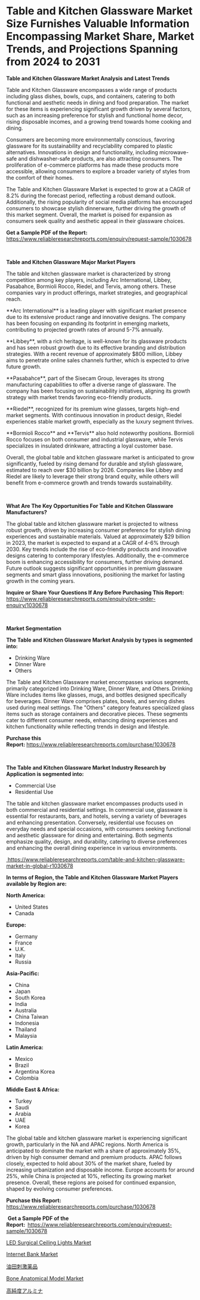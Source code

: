 <p><h1>Table and Kitchen Glassware Market Size Furnishes Valuable Information Encompassing Market Share, Market Trends, and Projections Spanning from 2024 to 2031</h1></p><p><strong>Table and Kitchen Glassware Market Analysis and Latest Trends</strong></p>
<p><p>Table and Kitchen Glassware encompasses a wide range of products including glass dishes, bowls, cups, and containers, catering to both functional and aesthetic needs in dining and food preparation. The market for these items is experiencing significant growth driven by several factors, such as an increasing preference for stylish and functional home decor, rising disposable incomes, and a growing trend towards home cooking and dining.</p><p>Consumers are becoming more environmentally conscious, favoring glassware for its sustainability and recyclability compared to plastic alternatives. Innovations in design and functionality, including microwave-safe and dishwasher-safe products, are also attracting consumers. The proliferation of e-commerce platforms has made these products more accessible, allowing consumers to explore a broader variety of styles from the comfort of their homes.</p><p>The Table and Kitchen Glassware Market is expected to grow at a CAGR of 8.2% during the forecast period, reflecting a robust demand outlook. Additionally, the rising popularity of social media platforms has encouraged consumers to showcase stylish dinnerware, further driving the growth of this market segment. Overall, the market is poised for expansion as consumers seek quality and aesthetic appeal in their glassware choices.</p></p>
<p><strong>Get a Sample PDF of the Report:&nbsp;</strong> <a href="https://www.reliableresearchreports.com/enquiry/request-sample/1030678">https://www.reliableresearchreports.com/enquiry/request-sample/1030678</a></p>
<p>&nbsp;</p>
<p><strong>Table and Kitchen Glassware Major Market Players</strong></p>
<p><p>The table and kitchen glassware market is characterized by strong competition among key players, including Arc International, Libbey, Pasabahce, Bormioli Rocco, Riedel, and Tervis, among others. These companies vary in product offerings, market strategies, and geographical reach.</p><p>**Arc International** is a leading player with significant market presence due to its extensive product range and innovative designs. The company has been focusing on expanding its footprint in emerging markets, contributing to projected growth rates of around 5-7% annually.</p><p>**Libbey**, with a rich heritage, is well-known for its glassware products and has seen robust growth due to its effective branding and distribution strategies. With a recent revenue of approximately $800 million, Libbey aims to penetrate online sales channels further, which is expected to drive future growth.</p><p>**Pasabahce**, part of the Sisecam Group, leverages its strong manufacturing capabilities to offer a diverse range of glassware. The company has been focusing on sustainability initiatives, aligning its growth strategy with market trends favoring eco-friendly products.</p><p>**Riedel**, recognized for its premium wine glasses, targets high-end market segments. With continuous innovation in product design, Riedel experiences stable market growth, especially as the luxury segment thrives.</p><p>**Bormioli Rocco** and **Tervis** also hold noteworthy positions. Bormioli Rocco focuses on both consumer and industrial glassware, while Tervis specializes in insulated drinkware, attracting a loyal customer base.</p><p>Overall, the global table and kitchen glassware market is anticipated to grow significantly, fueled by rising demand for durable and stylish glassware, estimated to reach over $30 billion by 2026. Companies like Libbey and Riedel are likely to leverage their strong brand equity, while others will benefit from e-commerce growth and trends towards sustainability.</p></p>
<p>&nbsp;</p>
<p><strong>What Are The Key Opportunities For Table and Kitchen Glassware Manufacturers?</strong></p>
<p><p>The global table and kitchen glassware market is projected to witness robust growth, driven by increasing consumer preference for stylish dining experiences and sustainable materials. Valued at approximately $29 billion in 2023, the market is expected to expand at a CAGR of 4-6% through 2030. Key trends include the rise of eco-friendly products and innovative designs catering to contemporary lifestyles. Additionally, the e-commerce boom is enhancing accessibility for consumers, further driving demand. Future outlook suggests significant opportunities in premium glassware segments and smart glass innovations, positioning the market for lasting growth in the coming years.</p></p>
<p><strong>Inquire or Share Your Questions If Any Before Purchasing This Report:</strong> <a href="https://www.reliableresearchreports.com/enquiry/pre-order-enquiry/1030678">https://www.reliableresearchreports.com/enquiry/pre-order-enquiry/1030678</a></p>
<p>&nbsp;</p>
<p><strong>Market Segmentation</strong></p>
<p><strong>The Table and Kitchen Glassware Market Analysis by types is segmented into:</strong></p>
<p><ul><li>Drinking Ware</li><li>Dinner Ware</li><li>Others</li></ul></p>
<p><p>The Table and Kitchen Glassware market encompasses various segments, primarily categorized into Drinking Ware, Dinner Ware, and Others. Drinking Ware includes items like glasses, mugs, and bottles designed specifically for beverages. Dinner Ware comprises plates, bowls, and serving dishes used during meal settings. The "Others" category features specialized glass items such as storage containers and decorative pieces. These segments cater to different consumer needs, enhancing dining experiences and kitchen functionality while reflecting trends in design and lifestyle.</p></p>
<p><strong>Purchase this Report:&nbsp;</strong><a href="https://www.reliableresearchreports.com/purchase/1030678">https://www.reliableresearchreports.com/purchase/1030678</a></p>
<p>&nbsp;</p>
<p><strong>The Table and Kitchen Glassware Market Industry Research by Application is segmented into:</strong></p>
<p><ul><li>Commercial Use</li><li>Residential Use</li></ul></p>
<p><p>The table and kitchen glassware market encompasses products used in both commercial and residential settings. In commercial use, glassware is essential for restaurants, bars, and hotels, serving a variety of beverages and enhancing presentation. Conversely, residential use focuses on everyday needs and special occasions, with consumers seeking functional and aesthetic glassware for dining and entertaining. Both segments emphasize quality, design, and durability, catering to diverse preferences and enhancing the overall dining experience in various environments.</p></p>
<p><a href="https://www.reliableresearchreports.com/table-and-kitchen-glassware-market-in-global-r1030678">&nbsp;https://www.reliableresearchreports.com/table-and-kitchen-glassware-market-in-global-r1030678</a></p>
<p><strong>In terms of Region, the Table and Kitchen Glassware Market Players available by Region are:</strong></p>
<p>
    <p> <strong> North America: </strong>
        <ul>
            <li>United States</li>
            <li>Canada</li>
        </ul>
        </p> 
    <p> <strong> Europe: </strong>
        <ul>
            <li>Germany</li>
            <li>France</li>
            <li>U.K.</li>
            <li>Italy</li>
            <li>Russia</li>
        </ul>
        </p> 
    <p> <strong> Asia-Pacific: </strong>
        <ul>
            <li>China</li>
            <li>Japan</li>
            <li>South Korea</li>
            <li>India</li>
            <li>Australia</li>
            <li>China Taiwan</li>
            <li>Indonesia</li>
            <li>Thailand</li>
            <li>Malaysia</li>
        </ul>
        </p> 
    <p> <strong> Latin America: </strong>
        <ul>
            <li>Mexico</li>
            <li>Brazil</li>
            <li>Argentina Korea</li>
            <li>Colombia</li>
        </ul>
        </p> 
    <p> <strong> Middle East & Africa: </strong>
        <ul>
            <li>Turkey</li>
            <li>Saudi</li>
            <li>Arabia</li>
            <li>UAE</li>
            <li>Korea</li>
        </ul>
    </p>
    </p>
<p><p>The global table and kitchen glassware market is experiencing significant growth, particularly in the NA and APAC regions. North America is anticipated to dominate the market with a share of approximately 35%, driven by high consumer demand and premium products. APAC follows closely, expected to hold about 30% of the market share, fueled by increasing urbanization and disposable income. Europe accounts for around 25%, while China is projected at 10%, reflecting its growing market presence. Overall, these regions are poised for continued expansion, shaped by evolving consumer preferences.</p></p>
<p><strong>Purchase this Report: </strong><a href="https://www.reliableresearchreports.com/purchase/1030678">https://www.reliableresearchreports.com/purchase/1030678</a></p>
<p>&nbsp;<strong>Get a Sample PDF of the Report:&nbsp;&nbsp;</strong><a href="https://www.reliableresearchreports.com/enquiry/request-sample/1030678">https://www.reliableresearchreports.com/enquiry/request-sample/1030678</a></p>
<p><strong></strong></p>
<p><p><a href="https://issuu.com/reportprime-2/docs/led-surgical-ceiling-lights-market-_f4b5401131bb49">LED Surgical Ceiling Lights Market</a></p><p><a href="https://www.linkedin.com/pulse/internet-bank-market-forecast-global-trends-analysis-from-2024-0ntrc?trackingId=362FOg2vTjyABskADmknsw%3D%3D">Internet Bank Market</a></p><p><a href="https://medium.com/@tiffanycooper7272/%E6%B2%B9%E7%94%B0%E5%88%BA%E6%BF%80%E5%8C%96%E5%AD%A6%E7%89%A9%E8%B3%AA%E5%B8%82%E5%A0%B4%E5%8B%95%E5%90%91-%E6%B2%B9%E7%94%B0%E5%88%BA%E6%BF%80%E5%8C%96%E5%AD%A6%E7%89%A9%E8%B3%AA%E5%B8%82%E5%A0%B4%E3%81%AE%E6%B4%9E%E5%AF%9F%E3%81%A8%E4%BA%88%E6%B8%AC%E5%88%86%E6%9E%90%E3%81%AB%E7%84%A6%E7%82%B9%E3%82%92%E5%BD%93%E3%81%A6%E3%82%8B-2024%E5%B9%B4-2031%E5%B9%B4-48c3098e0c96">油田刺激薬品</a></p><p><a href="https://issuu.com/reportprime-2/docs/bone-anatomical-model-market-size-2_8c5c2c6495bde5">Bone Anatomical Model Market</a></p><p><a href="https://medium.com/@tiffanycooper7272/%E6%9C%AA%E6%9D%A5%E3%82%92%E5%88%87%E3%82%8A%E9%96%8B%E3%81%8F-%E3%82%B0%E3%83%AD%E3%83%BC%E3%83%90%E3%83%AB%E3%83%8F%E3%82%A4%E3%83%94%E3%83%A5%E3%83%AA%E3%83%86%E3%82%A3%E3%82%A2%E3%83%AB%E3%83%9F%E3%83%8A%E5%B8%82%E5%A0%B4%E3%81%AE%E5%8C%85%E6%8B%AC%E7%9A%84%E5%88%86%E6%9E%90-2024-2031-ec9ff1498102">高純度アルミナ</a></p></p>